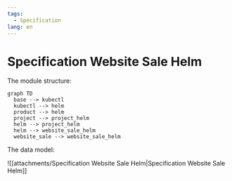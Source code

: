 ```yaml
---
tags:
  - Specification
lang: en
---
```

# Specification Website Sale Helm

The module structure:

```mermaid
graph TD
  base --> kubectl
  kubectl --> helm
  product --> helm
  project --> project_helm
  helm --> project_helm
  helm --> website_sale_helm
  website_sale --> website_sale_helm
```

The data model:

![[attachments/Specification Website Sale Helm|Specification Website Sale Helm]]